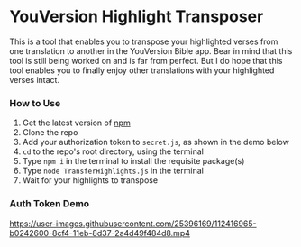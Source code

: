 # YouVersion Highlight Transposer

This is a tool that enables you to transpose your highlighted verses from one translation to another in the YouVersion Bible app. Bear in mind that this tool is still being worked on and is far from perfect. But I do hope that this tool enables you to finally enjoy other translations with your highlighted verses intact.

### How to Use

1. Get the latest version of [npm](https://www.npmjs.com/get-npm)
2. Clone the repo
3. Add your authorization token to `secret.js`, as shown in the demo below
4. `cd` to the repo's root directory, using the terminal
5. Type `npm i` in the terminal to install the requisite package(s)
6. Type `node TransferHighlights.js` in the terminal
7. Wait for your highlights to transpose

### Auth Token Demo
https://user-images.githubusercontent.com/25396169/112416965-b0242600-8cf4-11eb-8d37-2a4d49f484d8.mp4
